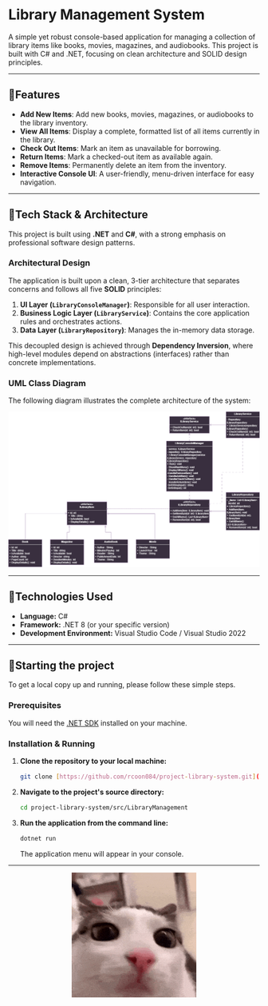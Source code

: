 # Library Management System
A simple yet robust console-based application for managing a collection of library items like books, movies, magazines, and audiobooks. This project is built with C\# and .NET, focusing on clean architecture and SOLID design principles.

---

## 🎇Features

  * **Add New Items**: Add new books, movies, magazines, or audiobooks to the library inventory.
  * **View All Items**: Display a complete, formatted list of all items currently in the library.
  * **Check Out Items**: Mark an item as unavailable for borrowing.
  * **Return Items**: Mark a checked-out item as available again.
  * **Remove Items**: Permanently delete an item from the inventory.
  * **Interactive Console UI**: A user-friendly, menu-driven interface for easy navigation.
---

## 🎇Tech Stack & Architecture

This project is built using **.NET** and **C\#**, with a strong emphasis on professional software design patterns.

### Architectural Design

The application is built upon a clean, 3-tier architecture that separates concerns and follows all five **SOLID** principles:

1.  **UI Layer (`LibraryConsoleManager`)**: Responsible for all user interaction.
2.  **Business Logic Layer (`LibraryService`)**: Contains the core application rules and orchestrates actions.
3.  **Data Layer (`LibraryRepository`)**: Manages the in-memory data storage.

This decoupled design is achieved through **Dependency Inversion**, where high-level modules depend on abstractions (interfaces) rather than concrete implementations.

### UML Class Diagram

The following diagram illustrates the complete architecture of the system:

![UML Class Diagram](assets/UMLDiagram.drawio.png)

---

## 🎇Technologies Used

* **Language:** C#
* **Framework:** .NET 8 (or your specific version)
* **Development Environment:** Visual Studio Code / Visual Studio 2022

---

## 🎇Starting the project

To get a local copy up and running, please follow these simple steps.

### Prerequisites

You will need the [.NET SDK](https://dotnet.microsoft.com/en-us/download) installed on your machine.

### Installation & Running

1.  **Clone the repository to your local machine:**
    ```sh
    git clone [https://github.com/rcoon084/project-library-system.git](https://github.com/rcoon084/project-library-system.git)
    ```

2.  **Navigate to the project's source directory:**
    ```sh
    cd project-library-system/src/LibraryManagement
    ```

3.  **Run the application from the command line:**
    ```sh
    dotnet run
    ```
    The application menu will appear in your console.

---

<p align="center">
  <img src="assets\plink-cat-plink.gif" alt="Kitty" width="250"/>
</p>
